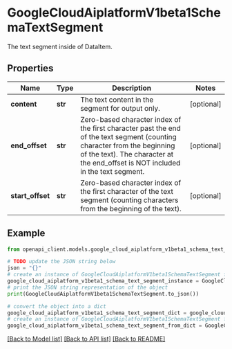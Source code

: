 # GoogleCloudAiplatformV1beta1SchemaTextSegment

The text segment inside of DataItem.

## Properties

Name | Type | Description | Notes
------------ | ------------- | ------------- | -------------
**content** | **str** | The text content in the segment for output only. | [optional] 
**end_offset** | **str** | Zero-based character index of the first character past the end of the text segment (counting character from the beginning of the text). The character at the end_offset is NOT included in the text segment. | [optional] 
**start_offset** | **str** | Zero-based character index of the first character of the text segment (counting characters from the beginning of the text). | [optional] 

## Example

```python
from openapi_client.models.google_cloud_aiplatform_v1beta1_schema_text_segment import GoogleCloudAiplatformV1beta1SchemaTextSegment

# TODO update the JSON string below
json = "{}"
# create an instance of GoogleCloudAiplatformV1beta1SchemaTextSegment from a JSON string
google_cloud_aiplatform_v1beta1_schema_text_segment_instance = GoogleCloudAiplatformV1beta1SchemaTextSegment.from_json(json)
# print the JSON string representation of the object
print(GoogleCloudAiplatformV1beta1SchemaTextSegment.to_json())

# convert the object into a dict
google_cloud_aiplatform_v1beta1_schema_text_segment_dict = google_cloud_aiplatform_v1beta1_schema_text_segment_instance.to_dict()
# create an instance of GoogleCloudAiplatformV1beta1SchemaTextSegment from a dict
google_cloud_aiplatform_v1beta1_schema_text_segment_from_dict = GoogleCloudAiplatformV1beta1SchemaTextSegment.from_dict(google_cloud_aiplatform_v1beta1_schema_text_segment_dict)
```
[[Back to Model list]](../README.md#documentation-for-models) [[Back to API list]](../README.md#documentation-for-api-endpoints) [[Back to README]](../README.md)


